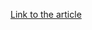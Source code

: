 [Link to the article](https://proofpoint.com/us/threat-insight/post/danabot-control-panel-revealed)
